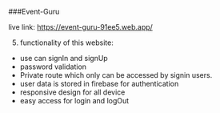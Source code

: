 ###Event-Guru

live link: https://event-guru-91ee5.web.app/

5. functionality of this website:

- use can signIn and signUp
- password validation
- Private route which only can be accessed by signin users.
- user data is stored in firebase for authentication
- responsive design for all device
- easy access for login and logOut
